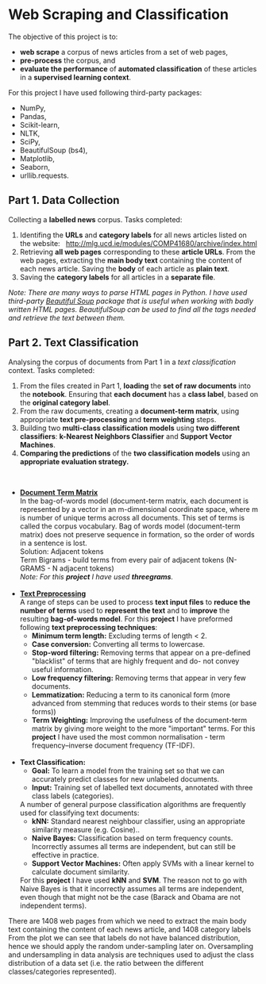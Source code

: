 # Web Scraping and Classification

The objective of this project is to:

* **web scrape** a corpus of news articles from a set of web pages,
* **pre-process** the corpus, and
* **evaluate the performance** of **automated classification** of these articles in a **supervised learning context**.

For this project I have used following third-party packages: 
* NumPy, 
* Pandas,
* Scikit-learn, 
* NLTK, 
* SciPy, 
* BeautifulSoup (bs4),
* Matplotlib,
* Seaborn,
* urllib.requests.

## Part 1. Data Collection
Collecting a **labelled news** corpus. Tasks completed:
1. Identifing the **URLs** and **category labels** for all news articles listed on the website:   http://mlg.ucd.ie/modules/COMP41680/archive/index.html 
2. Retrieving **all web pages** corresponding to these **article URLs**. From the web pages, extracting the **main body text** containing the content of each news article. Saving the **body** of each article as **plain text**.
3. Saving the **category labels** for all articles in a **separate file**. <br>

<i> Note: There are many ways to parse HTML pages in Python. I have used third-party <a href="https://www.crummy.com/software/BeautifulSoup/">Beautiful Soup</a> package that is useful when working with badly written HTML pages. BeautifulSoup can be used to find all the tags needed and retrieve the text between them.</i>

## Part 2. Text Classification
Analysing the corpus of documents from Part 1 in a *text classification* context. Tasks completed:
1. From the files created in Part 1, **loading** the **set of raw documents** into the **notebook**. Ensuring that **each document** has a **class label**, based on the **original category label**.
2. From the raw documents, creating a **document-term matrix**, using appropriate **text pre-processing** and **term weighting** steps.
3. Building two **multi-class classification models** using **two different classifiers**: **k-Nearest Neighbors Classifier** and **Support Vector Machines**.
4. **Comparing the predictions** of the **two classification models** using an **appropriate evaluation strategy.** 
<br>


<ul>
  <li><b><u>Document Term Matrix</u></b><br>
In the bag-of-words model (document-term matrix, each document is represented by a vector in an m-dimensional coordinate space, where m is number of unique terms across all documents. This set of terms is called the corpus vocabulary. 
Bag of words model (document-term matrix) does not preserve sequence in formation, so the order of words in a sentence is lost.<br> 
Solution: Adjacent tokens<br>
Term Bigrams - build terms from every pair of adjacent tokens (N-GRAMS - N adjacent tokens)<br>
<i> Note: For this <b>project</b> I have used <b>threegrams</b>.</i></li> <br>
  <li><b><u>Text Preprocessing</u></b><br>
    A range of steps can be used to process <b>text input files</b> to <b>reduce the number of terms</b> used to <b>represent the text</b> and to <b>improve</b> the resulting <b>bag-of-words model</b>. For this <b>project</b> I have preformed following <b>text preprocessing techniques</b>:<br>
    <ul>
      <li><b>Minimum term length:</b> Excluding terms of length < 2. </li>
      <li><b>Case conversion:</b> Converting all terms to lowercase. </li>
      <li><b>Stop-word filtering:</b> Removing terms that appear on a pre-defined "blacklist" of terms that are highly frequent and do- not convey useful information.</li>
      <li><b>Low frequency filtering:</b> Removing terms that appear in very few documents. </li>
      <li><b>Lemmatization:</b> Reducing a term to its canonical form (more advanced from stemming that reduces words to their stems (or base forms)) </li>
      <li> <b>Term Weighting:</b> Improving the usefulness of the document-term matrix by giving more weight to the more "important" terms. For this <b>project</b> I have used the most common normalisation - term frequency–inverse document frequency (TF-IDF).</li>
    </ul> <br>
  <li><b>Text Classification:</b> 
    <ul>
      <li><b>Goal:</b> To learn a model from the training set so that we can accurately predict classes for new unlabeled documents. </li>
      <li><b>Input:</b> Training set of labelled text documents, annotated with three class labels (categories). </li>
    </ul>
A number of general purpose classification algorithms are frequently used for classifying text documents:
<ul>
      <li><b>kNN:</b> Standard nearest neighbour classifier, using an appropriate similarity measure (e.g. Cosine).. </li>
      <li><b>Naive Bayes:</b> Classification based on term frequency counts. Incorrectly assumes all terms are independent, but can still be effective in practice. </li>
      <li><b>Support Vector Machines:</b> Often apply SVMs with a linear kernel to calculate document similarity.</li>
</ul>
For this <b>project</b> I have used <b>kNN</b> and <b>SVM</b>. The reason not to go with Naive Bayes is that it incorrectly assumes all terms are independent, even though that might not be the case (Barack and Obama are not independent terms). </li> 
  </li>
</ul>







There are 1408 web pages from which we need to extract the main body text containing the content of each news article, and 1408 category labels
From the plot we can see that labels do not have balanced distribution, hence we should apply the random under-sampling later on. Oversampling and undersampling in data analysis are techniques used to adjust the class distribution of a data set (i.e. the ratio between the different classes/categories represented).
